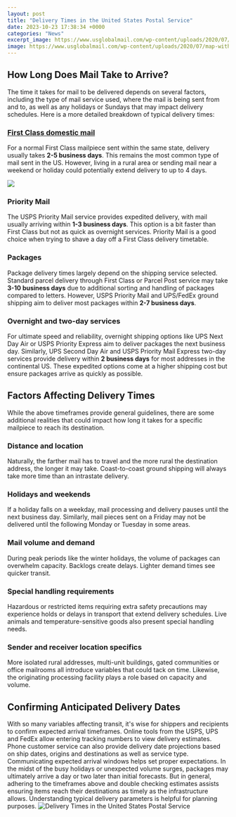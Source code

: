 ```yaml
---
layout: post
title: "Delivery Times in the United States Postal Service"
date: 2023-10-23 17:38:34 +0000
categories: "News"
excerpt_image: https://www.usglobalmail.com/wp-content/uploads/2020/07/map-with-US-zip-codes.png
image: https://www.usglobalmail.com/wp-content/uploads/2020/07/map-with-US-zip-codes.png
---
```


## How Long Does Mail Take to Arrive?
The time it takes for mail to be delivered depends on several factors, including the type of mail service used, where the mail is being sent from and to, as well as any holidays or Sundays that may impact delivery schedules. Here is a more detailed breakdown of typical delivery times:
### [First Class domestic mail](https://travelokla.github.io/2023-12-27-les-meilleures-choses-xe0-faire-xe0-fidji/) 
For a normal First Class mailpiece sent within the same state, delivery usually takes **2-5 business days**. This remains the most common type of mail sent in the US. However, living in a rural area or sending mail near a weekend or holiday could potentially extend delivery to up to 4 days.

![](https://www.logicread.com/wp-content/uploads/2020/04/USPS-Delivery-Hours-Does-United-States-Postal-Delivers-On-Sunday-Saturday-scaled.jpeg)
### **Priority Mail**
The USPS Priority Mail service provides expedited delivery, with mail usually arriving within **1-3 business days**. This option is a bit faster than First Class but not as quick as overnight services. Priority Mail is a good choice when trying to shave a day off a First Class delivery timetable.
### **Packages**
Package delivery times largely depend on the shipping service selected. Standard parcel delivery through First Class or Parcel Post service may take **3-10 business days** due to additional sorting and handling of packages compared to letters. However, USPS Priority Mail and UPS/FedEx ground shipping aim to deliver most packages within **2-7 business days**. 
### **Overnight and two-day services**  
For ultimate speed and reliability, overnight shipping options like UPS Next Day Air or USPS Priority Express aim to deliver packages the next business day. Similarly, UPS Second Day Air and USPS Priority Mail Express two-day services provide delivery within **2 business days** for most addresses in the continental US. These expedited options come at a higher shipping cost but ensure packages arrive as quickly as possible.
## Factors Affecting Delivery Times
While the above timeframes provide general guidelines, there are some additional realities that could impact how long it takes for a specific mailpiece to reach its destination.
### **Distance and location**
Naturally, the farther mail has to travel and the more rural the destination address, the longer it may take. Coast-to-coast ground shipping will always take more time than an intrastate delivery.
### **Holidays and weekends**  
If a holiday falls on a weekday, mail processing and delivery pauses until the next business day. Similarly, mail pieces sent on a Friday may not be delivered until the following Monday or Tuesday in some areas.
### **Mail volume and demand**
During peak periods like the winter holidays, the volume of packages can overwhelm capacity. Backlogs create delays. Lighter demand times see quicker transit.
### **Special handling requirements** 
Hazardous or restricted items requiring extra safety precautions may experience holds or delays in transport that extend delivery schedules. Live animals and temperature-sensitive goods also present special handling needs.
### **Sender and receiver location specifics**  
More isolated rural addresses, multi-unit buildings, gated communities or office mailrooms all introduce variables that could tack on time. Likewise, the originating processing facility plays a role based on capacity and volume.
## Confirming Anticipated Delivery Dates
With so many variables affecting transit, it's wise for shippers and recipients to confirm expected arrival timeframes. Online tools from the USPS, UPS and FedEx allow entering tracking numbers to view delivery estimates. Phone customer service can also provide delivery date projections based on ship dates, origins and destinations as well as service type. Communicating expected arrival windows helps set proper expectations.
In the midst of the busy holidays or unexpected volume surges, packages may ultimately arrive a day or two later than initial forecasts. But in general, adhering to the timeframes above and double checking estimates assists ensuring items reach their destinations as timely as the infrastructure allows. Understanding typical delivery parameters is helpful for planning purposes.
![Delivery Times in the United States Postal Service](https://www.usglobalmail.com/wp-content/uploads/2020/07/map-with-US-zip-codes.png)